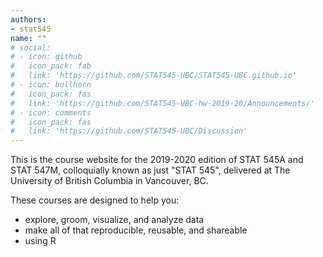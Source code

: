 ```yaml
---
authors:
- stat545
name: ""
# social:
# - icon: github
#   icon_pack: fab
#   link: 'https://github.com/STAT545-UBC/STAT545-UBC.github.io'
# - icon: bullhorn
#   icon_pack: fas
#   link: 'https://github.com/STAT545-UBC-hw-2019-20/Announcements/'
# - icon: comments
#   icon_pack: fas
#   link: 'https://github.com/STAT545-UBC/Discussion'
---
```


This is the course website for the 2019-2020 edition of STAT 545A and STAT 547M, colloquially known as just "STAT 545", delivered at The University of British Columbia in Vancouver, BC.

These courses are designed to help you:

- explore, groom, visualize, and analyze data
- make all of that reproducible, reusable, and shareable
- using R